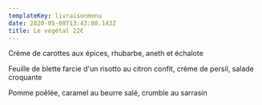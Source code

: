 ```yaml
---
templateKey: livraisonmenu
date: 2020-05-08T13:43:08.143Z
title: Le végétal 22€
---
```

Crème de carottes aux épices, rhubarbe, aneth et échalote

Feuille de blette farcie d'un risotto au citron confit, crème de persil, salade croquante

Pomme poêlée, caramel au beurre salé, crumble au sarrasin